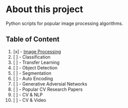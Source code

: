 # About this project
Python scripts for popular image processing algorithms.

## Table of Content
1. [x] - [Image Processing]()
2. [ ] - Classification
3. [ ] - Transfer Learning
4. [ ] - Object Detection
5. [ ] - Segmentation
6. [ ] - Auto Encoding
7. [ ] - Generative Adversial Networks
8. [ ] - Popular CV Research Papers
9. [ ] - CV & NLP
10. [ ] - CV & Video
